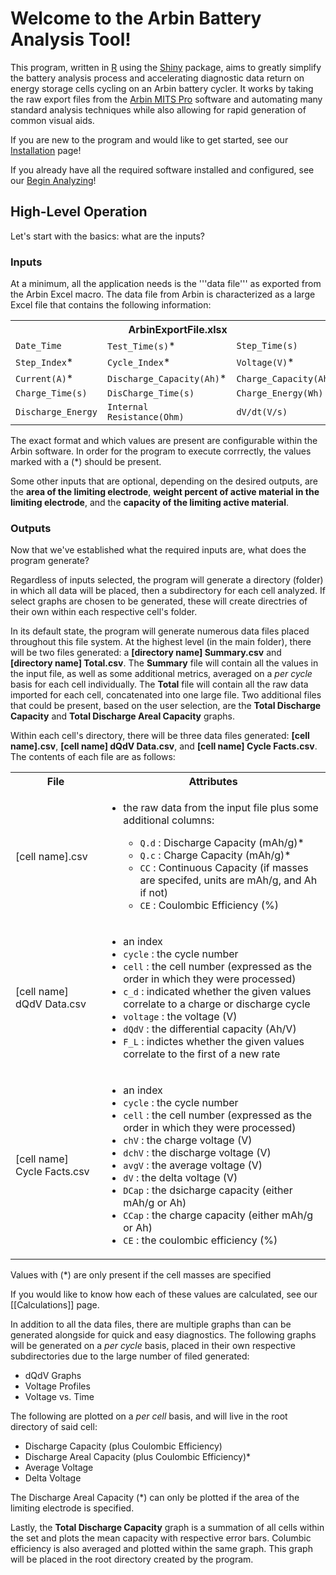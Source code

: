 # Welcome to the Arbin Battery Analysis Tool!

This program, written in [R](https://www.r-project.org/) using the [Shiny](https://shiny.rstudio.com/) package, aims to greatly simplify the battery analysis process and accelerating diagnostic data return on energy storage cells cycling on an Arbin battery cycler. It works by taking the raw export files from the [Arbin MITS Pro](https://www.arbin.com/software/) software and automating many standard analysis techniques while also allowing for rapid generation of common visual aids. 

If you are new to the program and would like to get started, see our [Installation](Installation.md) page!

If you already have all the required software installed and configured, see our [Begin Analyzing](begin-analyzing.md)!

## High-Level Operation

Let's start with the basics: what are the inputs?

### Inputs

At a minimum, all the application needs is the '''data file''' as exported from the Arbin Excel macro. The data file from Arbin is characterized as a large Excel file that contains the following information:

<table>
  <tr>
    <th colspan="3">ArbinExportFile.xlsx</th>
  </tr>
  <tr>
    <td><code>Date_Time</code></td>
    <td><code>Test_Time(s)</code>*</td>
    <td><code>Step_Time(s)</code></td>
  </tr>
  <tr>
    <td><code>Step_Index</code>*</td>
    <td><code>Cycle_Index</code>*</td>
    <td><code>Voltage(V)</code>*</td>
  </tr>
  <tr>
    <td><code>Current(A)</code>*</td>
    <td><code>Discharge_Capacity(Ah)</code>*</td>
    <td><code>Charge_Capacity(Ah)</code>*</td>
  </tr>
  <tr>
    <td><code>Charge_Time(s)</code></td>
    <td><code>DisCharge_Time(s)</code></td>
    <td><code>Charge_Energy(Wh)</code></td>
  </tr>
  <tr>
    <td><code>Discharge_Energy</code></td>
    <td><code>Internal Resistance(Ohm)</code></td>
    <td><code>dV/dt(V/s)</code></td>
  </tr>
</table>

The exact format and which values are present are configurable within the Arbin software. In order for the program to execute corrrectly, the values marked with a (*) should be present.

Some other inputs that are optional, depending on the desired outputs, are the **area of the limiting electrode**, **weight percent of active material in the limiting electrode**, and the **capacity of the limiting active material**. 

### Outputs

Now that we've established what the required inputs are, what does the program generate? 

Regardless of inputs selected, the program will generate a directory (folder) in which all data will be placed, then a subdirectory for each cell analyzed. If select graphs are chosen to be generated, these will create directries of their own within each respective cell's folder. 

In its default state, the program will generate numerous data files placed throughout this file system. At the highest level (in the main folder), there will be two files generated: a **[directory name] Summary.csv** and **[directory name] Total.csv**. The **Summary** file will contain all the values in the input file, as well as some additional metrics, averaged on a *per cycle* basis for each cell individually. The **Total** file will contain all the raw data imported for each cell, concatenated into one large file. Two additional files that could be present, based on the user selection, are the **Total Discharge Capacity** and **Total Discharge Areal Capacity** graphs.

Within each cell's directory, there will be three data files generated: **[cell name].csv**, **[cell name] dQdV Data.csv**, and **[cell name] Cycle Facts.csv**. The contents of each file are as follows:

<table>
  <tr>
    <th>File</th>
    <th>Attributes</th>
  </tr>
  <tr>
    <td>[cell name].csv</td>
    <td><ul><li>the raw data from the input file plus some additional columns:</li><ul><li><code>Q.d</code> : Discharge Capacity (mAh/g)*</li><li><code>Q.c</code> : Charge Capacity (mAh/g)*</li><li><code>CC</code> : Continuous Capacity (if masses are specifed, units are mAh/g, and Ah if not)</li><li><code>CE</code> : Coulombic Efficiency (%)</li><ul><ul>
  <tr>
    <td>[cell name] dQdV Data.csv</td>
    <td><ul><li>an index<br></li><li><code>cycle</code> : the cycle number</li><li><code>cell</code> : the cell number (expressed as the order in which they were processed)</li><li><code>c_d</code> : indicated whether the given values correlate to a charge or discharge cycle</li><li><code>voltage</code> : the voltage (V)</li><li><code>dQdV</code> : the differential capacity (Ah/V)</li><li><code>F_L</code> : indictes whether the given values correlate to the first of a new rate</li><ul>
  <tr>
    <td>[cell name] Cycle Facts.csv</td>
    <td><ul><li>an index</li><li><code>cycle</code> : the cycle number</li><li><code>cell</code> : the cell number (expressed as the order in which they were processed)</li><li><code>chV</code> : the charge voltage (V)</li><li><code>dchV</code> : the discharge voltage (V)</li><li><code>avgV</code> : the average voltage (V)</li><li><code>dV</code> : the delta voltage (V)</li><li><code>DCap</code> : the dsicharge capacity (either mAh/g or Ah)</li><li><code>CCap</code> : the charge capacity (either mAh/g or Ah)</li><li><code>CE</code> : the coulombic efficiency (%)</li><ul></td>
  </tr>
</table>
      
Values with (*) are only present if the cell masses are specified

If you would like to know how each of these values are calculated, see our [[Calculations]] page.

In addition to all the data files, there are multiple graphs than can be generated alongside for quick and easy diagnostics. The following graphs will be generated on a *per cycle* basis, placed in their own respective subdirectories due to the large number of filed generated:

- dQdV Graphs
- Voltage Profiles
- Voltage vs. Time

The following are plotted on a *per cell* basis, and will live in the root directory of said cell:

- Discharge Capacity (plus Coulombic Efficiency)
- Discharge Areal Capacity (plus Coulombic Efficiency)*
- Average Voltage
- Delta Voltage

The Discharge Areal Capacity (*) can only be plotted if the area of the limiting electrode is specified.

Lastly, the **Total Discharge Capacity** graph is a summation of all cells within the set and plots the mean capacity with respective error bars. Columbic efficiency is also averaged and plotted within the same graph. This graph will be placed in the root directory created by the program.

